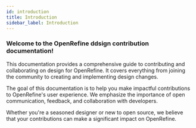 ```yaml
---
id: introduction
title: Introduction
sidebar_label: Introduction
---
```


### Welcome to the OpenRefine ddsign contribution documentation!

This documentation provides a comprehensive guide to contributing and collaborating on design for OpenRefine. It covers everything from joining the community to creating and implementing design changes.

The goal of this documentation is to help you make impactful contributions to OpenRefine's user experience. We emphasize the importance of open communication, feedback, and collaboration with developers.

Whether you're a seasoned designer or new to open source, we believe that your contributions can make a significant impact on OpenRefine.
